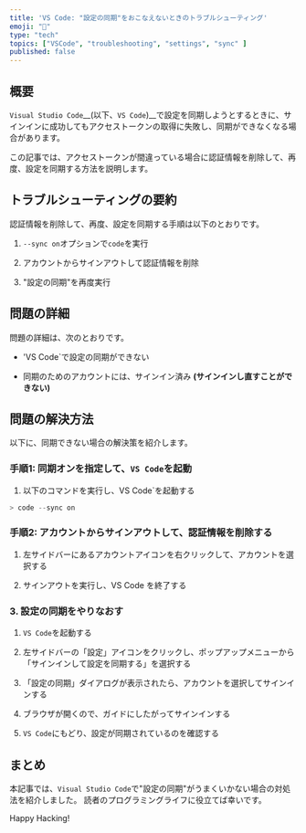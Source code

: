 ```yaml
---
title: 'VS Code: "設定の同期"をおこなえないときのトラブルシューティング'
emoji: "🔧"
type: "tech"
topics: ["VSCode", "troubleshooting", "settings", "sync" ]
published: false
---
```


## 概要

`Visual Studio Code`__(以下、`VS Code`)__で設定を同期しようとするときに、サインインに成功してもアクセストークンの取得に失敗し、同期ができなくなる場合があります。

この記事では、アクセストークンが間違っている場合に認証情報を削除して、再度、設定を同期する方法を説明します。

## トラブルシューティングの要約

認証情報を削除して、再度、設定を同期する手順は以下のとおりです。

1. `--sync on`オプションで`code`を実行

2. アカウントからサインアウトして認証情報を削除

3. "設定の同期"を再度実行

## 問題の詳細

問題の詳細は、次のとおりです。

- 'VS Code`で設定の同期ができない

- 同期のためのアカウントには、サインイン済み __(サインインし直すことができない)__

## 問題の解決方法

以下に、同期できない場合の解決策を紹介します。

### 手順1: 同期オンを指定して、`VS Code`を起動

1. 以下のコマンドを実行し、VS Code`を起動する

  ``` PowerShell
  > code --sync on

  ```

### 手順2: アカウントからサインアウトして、認証情報を削除する

1. 左サイドバーにあるアカウントアイコンを右クリックして、アカウントを選択する

2. サインアウトを実行し、VS Code を終了する

### 3. 設定の同期をやりなおす

1. `VS Code`を起動する

2. 左サイドバーの「設定」アイコンをクリックし、ポップアップメニューから「サインインして設定を同期する」を選択する

3. 「設定の同期」ダイアログが表示されたら、アカウントを選択してサインインする

4. ブラウザが開くので、ガイドにしたがってサインインする

5. `VS Code`にもどり、設定が同期されているのを確認する

## まとめ

本記事では、`Visual Studio Code`で"設定の同期"がうまくいかない場合の対処法を紹介しました。
読者のプログラミングライフに役立てば幸いです。

Happy Hacking!
